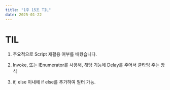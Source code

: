 ```yaml
---
title: "1주 15조 TIL"
date: 2025-01-22
---
```


# TIL
1. 주요적으로 Script 재활용 여부를 배웠습니다.
   
2. Invoke, 또는 IEnumerator를 사용해, 해당 기능에 Delay를 주어서 쿨타임 주는 방식
   
3. if, else 이내에 if else를 추가하여 필터 가능.
